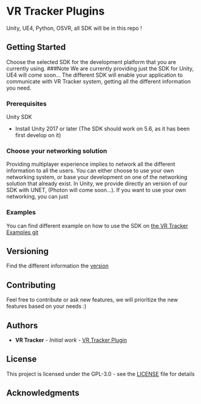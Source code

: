 # VR Tracker Plugins
Unity, UE4, Python, OSVR, all SDK will be in this repo !

## Getting Started

Choose the selected SDK for the development platform that you are currently using.
###Note We are currently providing just the SDK for Unity, UE4 will come soon...
The different SDK will enable your application to communicate with VR Tracker system, getting all the different information you need.

### Prerequisites

Unity SDK
* Install Unity 2017 or later (The SDK should work on 5.6, as it has been first develop on it)

### Choose your networking solution

Providing multiplayer experience implies to network all the different information to all the users. You can either choose to use your own networking system, or base your development on one of the networking solution that already exist.
In Unity, we provide directly an version of our SDK with UNET, (Photon will come soon...). If you want to use your own networking, you can just


### Examples

You can find different example on how to use the SDK on [the VR Tracker Examples git](https://github.com/VR-Tracker/Examples) 


## Versioning

Find the different information the [version](https://github.com/VR-Tracker/Plugins/releases)

## Contributing

Feel free to contribute or ask new features, we will prioritize the new features based on your needs :)

## Authors

* **VR Tracker** - *Initial work* - [VR Tracker Plugin](https://github.com/VR-Tracker/Plugins)

## License

This project is licensed under the GPL-3.0 - see the [LICENSE](https://github.com/VR-Tracker/Plugins/blob/master/LICENSE) file for details

## Acknowledgments
